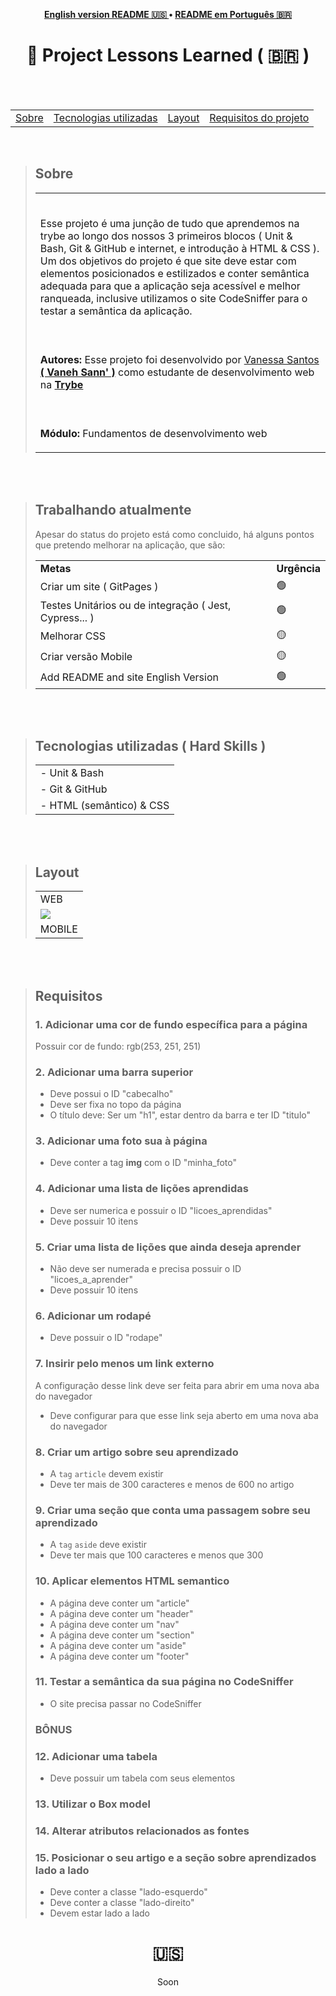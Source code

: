 <p align="center"><b>
 <a href="#----">English version README 🇺🇸 </a> •
 <a href="#---project-lessons-learned-------">README em Português 🇧🇷</a>
  </b>
</p>
<h1 align="center">
  📝 Project Lessons Learned
  <span> ( 🇧🇷 )  </span>
</h1>

<br>
<br>

<section>
  <table align="center">
<tr><p align="center"><b> </td> 
<td> <a href="#---sobre--">Sobre</a></td> 
<td>  <a href="#tecnologias-utilizadas--hard-skills-">Tecnologias utilizadas</a></td> 
<td>  <a href="#layout">Layout</a></td> 
<td>  <a href="">Requisitos do projeto</a></td> 
  </b>
  </p></tr>
  </table>
  
  <br>
  
  <blockquote>
    <h2 align="left">
   Sobre
  </h2>
<table>
    <tr>
      <td><br>
        <p align="left">
          Esse projeto é uma junção de tudo que aprendemos na trybe ao longo dos nossos 3 primeiros blocos ( Unit & Bash, Git & GitHub e internet, e introdução à HTML & CSS ). Um dos objetivos do projeto é que site deve estar com elementos posicionados e estilizados e conter semântica adequada para que a aplicação seja acessível e melhor ranqueada, inclusive utilizamos o site CodeSniffer para o testar a semântica da aplicação.</p>
      </td>
    </tr>
    <tr>
      <td><br>
        <p align="left">
          <b>Autores:</b> Esse projeto foi desenvolvido por <a href="https://www.linkedin.com/in/vanehsann/" target="_blank"> Vanessa Santos <b>( Vaneh Sann' )</b></a> como estudante de desenvolvimento web na <b><a href="https://www.betrybe.com/" target="_blank"> Trybe </a></b>
        </p>
      </td>
    <tr>
    <tr>
      <td><br>
        <p align="left">
          <b>Módulo:</b> Fundamentos de desenvolvimento web
        </p>
      </td>
    </tr>
 
</table> 
  </blockquote>

<br>
<br>

<blockquote>
   <h2>Trabalhando atualmente</h2>
  <p> Apesar do status do projeto está como concluido, há alguns pontos que pretendo melhorar na aplicação, que são: </p>
   <table>
  <tr>
    <td>
      <b>Metas</b>
    </td>
    <td>
      <b>Urgência</b>
    </td>
  </tr>
  <tr>
    <td>Criar um site ( GitPages )</td>
    <td>🟢</td>
  </tr>
  <tr>
    <td>Testes Unitários ou de integração ( Jest, Cypress... )</td>
    <td>🟢</td>
  </tr>
  <tr>
    <td>Melhorar CSS</td>
    <td>🟡</td>
  </tr>
  <tr>
    <td>Criar versão Mobile</td>
    <td>🟡</td>
  </tr>
  <tr>
    <td>Add README and site English Version</td>
    <td>🟢</td>
  </tr>

</table></blockquote>

<br>
<br>


<div>

  <blockquote>
    <h2 align="left">
Tecnologias utilizadas ( Hard Skills )
</h2>
    <table>
      
 <tr><td>
 - Unit & Bash
 </tr></td> 
 <tr><td> 
     - Git & GitHub
 </tr></td> 
 <tr><td> 
 - HTML (semântico) & CSS 
 </tr></td> 
    </table>
      </blockquote>
  </div>
  
  
<br>
<br>

  <div>
  <blockquote>
    <h2 align="left">
Layout
</h2>
    <table>
      
 <tr><td>
 WEB
   </td></tr>
     <tr><td>
        <img src="./web_gif_lessons_learned_demo.gif"/></td></tr>
 <tr><td> 
MOBILE
   </td></tr> 
    </table>
      </blockquote>
      
<br/>
<br/>

<blockquote> <h2 align="left">Requisitos</h2>

### 1. Adicionar uma cor de fundo específica para a página

Possuir cor de fundo: rgb(253, 251, 251)

### 2. Adicionar uma barra superior

- Deve possui o ID "cabecalho"
- Deve ser fixa no topo da página
- O título deve: Ser um "h1", estar dentro da barra e ter ID "titulo"

### 3. Adicionar uma foto sua à página

- Deve conter a tag **img** com o ID "minha_foto"

### 4. Adicionar uma lista de lições aprendidas

- Deve ser numerica e possuir o ID "licoes_aprendidas"
- Deve possuir 10 itens

### 5. Criar uma lista de lições que ainda deseja aprender

- Não deve ser numerada e precisa possuir o ID "licoes_a_aprender"
- Deve possuir 10 itens

### 6. Adicionar um rodapé

- Deve possuir o ID "rodape"

### 7. Insirir pelo menos um link externo

A configuração desse link deve ser feita para abrir em uma nova aba do navegador

- Deve configurar para que esse link seja aberto em uma nova aba do navegador

### 8. Criar um artigo sobre seu aprendizado

- A `tag` `article` devem existir
- Deve ter mais de 300 caracteres e menos de 600 no artigo

### 9. Criar uma seção que conta uma passagem sobre seu aprendizado

- A `tag` `aside` deve existir
- Deve ter mais que 100 caracteres e menos que 300

### 10. Aplicar elementos HTML semantico

- A página deve conter um  "article"
- A página deve conter um  "header"
- A página deve conter um  "nav"
- A página deve conter um  "section"
- A página deve conter um  "aside"
- A página deve conter um  "footer"

### 11. Testar a semântica da sua página no CodeSniffer

- O site precisa passar no CodeSniffer

### BÔNUS

### 12. Adicionar uma tabela

- Deve possuir um tabela com seus elementos

### 13. Utilizar o Box model

### 14. Alterar atributos relacionados as fontes

### 15. Posicionar o seu artigo e a seção sobre aprendizados lado a lado

- Deve conter a classe "lado-esquerdo"
- Deve conter a classe "lado-direito"
- Devem estar lado a lado
      </blockquote>
  </section>

 <h1 align="center">  🇺🇸  </h1>

<p align="center"> Soon </p>
